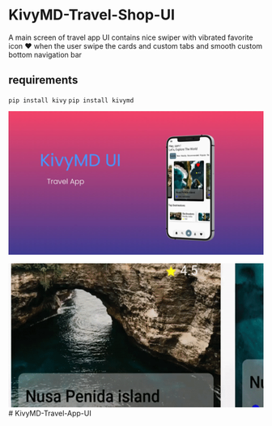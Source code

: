 # KivyMD-Travel-Shop-UI

A main screen of travel app UI contains nice swiper with vibrated favorite icon ❤ when the user swipe the cards and custom tabs and smooth custom bottom navigation bar 


## requirements

`pip install kivy`
`pip install kivymd`


![Screenshot](AppScreenshot.jpg)



![Alt Text](app-gif.gif)# KivyMD-Travel-App-UI
